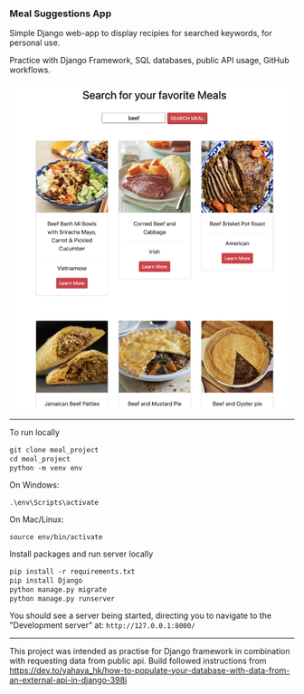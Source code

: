 ### Meal Suggestions App

Simple Django web-app to display recipies for searched keywords, for personal use.

Practice with Django Framework, SQL databases, public API usage, GitHub workflows.

![alt text](images/meal_suggestions_example.png)

---
To run locally
```
git clone meal_project
cd meal_project
python -m venv env
```
On Windows:
```
.\env\Scripts\activate
```
On Mac/Linux:
```
source env/bin/activate
```
Install packages and run server locally
```
pip install -r requirements.txt
pip install Django
python manage.py migrate
python manage.py runserver
```

You should see a server being started, directing you to navigate to the "Development server" at: 
`http://127.0.0.1:8000/`

---

This project was intended as practise for Django framework in combination with requesting data from public api. Build followed instructions from https://dev.to/yahaya_hk/how-to-populate-your-database-with-data-from-an-external-api-in-django-398i
